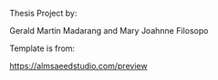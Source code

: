 Thesis Project by: 

Gerald Martin Madarang and
Mary Joahnne Filosopo


Template is from:

https://almsaeedstudio.com/preview